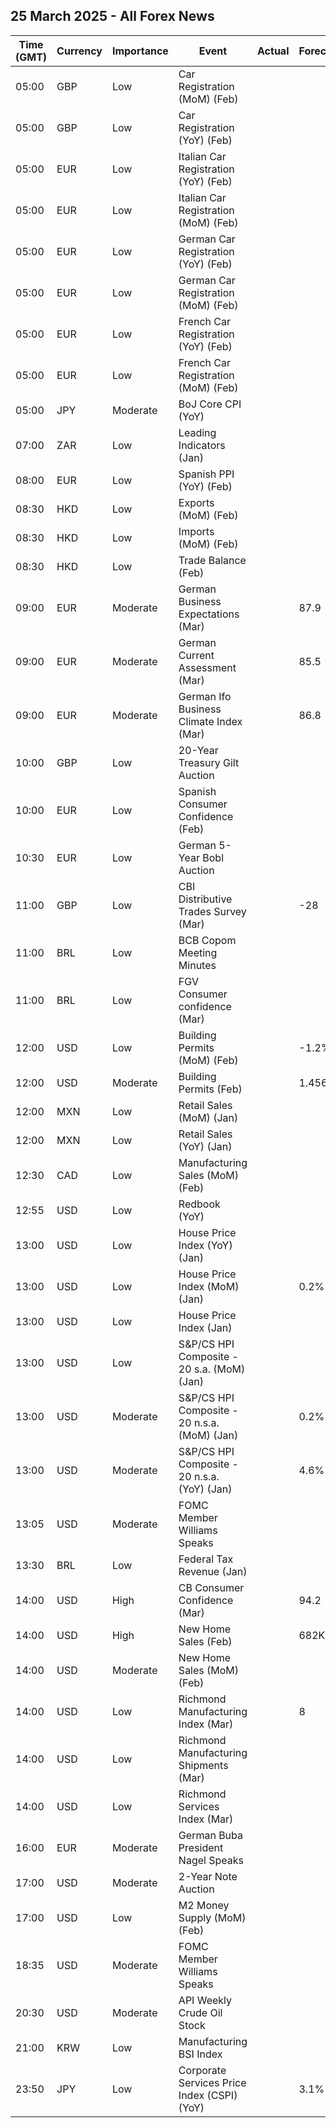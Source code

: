 ## 25 March 2025 - All Forex News

| Time (GMT) | Currency | Importance | Event | Actual | Forecast | Previous |
|------|----------|------------|-------|--------|----------|----------|
| 05:00 | GBP | Low | Car Registration (MoM) (Feb) |  |  | -1.0% |
| 05:00 | GBP | Low | Car Registration (YoY) (Feb) |  |  | -2.5% |
| 05:00 | EUR | Low | Italian Car Registration (YoY) (Feb) |  |  | -5.8% |
| 05:00 | EUR | Low | Italian Car Registration (MoM) (Feb) |  |  | 26.4% |
| 05:00 | EUR | Low | German Car Registration (YoY) (Feb) |  |  | -2.8% |
| 05:00 | EUR | Low | German Car Registration (MoM) (Feb) |  |  | -7.6% |
| 05:00 | EUR | Low | French Car Registration (YoY) (Feb) |  |  | -6.2% |
| 05:00 | EUR | Low | French Car Registration (MoM) (Feb) |  |  | -37.6% |
| 05:00 | JPY | Moderate | BoJ Core CPI (YoY) |  |  | 2.2% |
| 07:00 | ZAR | Low | Leading Indicators (Jan) |  |  | 112.80% |
| 08:00 | EUR | Low | Spanish PPI (YoY) (Feb) |  |  | 2.6% |
| 08:30 | HKD | Low | Exports (MoM) (Feb) |  |  | 0.1% |
| 08:30 | HKD | Low | Imports (MoM) (Feb) |  |  | 0.5% |
| 08:30 | HKD | Low | Trade Balance (Feb) |  |  | 2.1B |
| 09:00 | EUR | Moderate | German Business Expectations (Mar) |  | 87.9 | 85.4 |
| 09:00 | EUR | Moderate | German Current Assessment (Mar) |  | 85.5 | 85.0 |
| 09:00 | EUR | Moderate | German Ifo Business Climate Index (Mar) |  | 86.8 | 85.2 |
| 10:00 | GBP | Low | 20-Year Treasury Gilt Auction |  |  | 4.836% |
| 10:00 | EUR | Low | Spanish Consumer Confidence (Feb) |  |  | 84.9 |
| 10:30 | EUR | Low | German 5-Year Bobl Auction |  |  | 2.150% |
| 11:00 | GBP | Low | CBI Distributive Trades Survey (Mar) |  | -28 | -23 |
| 11:00 | BRL | Low | BCB Copom Meeting Minutes |  |  |  |
| 11:00 | BRL | Low | FGV Consumer confidence (Mar) |  |  | 83.6 |
| 12:00 | USD | Low | Building Permits (MoM) (Feb) |  | -1.2% | -0.6% |
| 12:00 | USD | Moderate | Building Permits (Feb) |  | 1.456M | 1.473M |
| 12:00 | MXN | Low | Retail Sales (MoM) (Jan) |  |  | 0.1% |
| 12:00 | MXN | Low | Retail Sales (YoY) (Jan) |  |  | -0.2% |
| 12:30 | CAD | Low | Manufacturing Sales (MoM) (Feb) |  |  | 1.7% |
| 12:55 | USD | Low | Redbook (YoY) |  |  | 5.2% |
| 13:00 | USD | Low | House Price Index (YoY) (Jan) |  |  | 4.7% |
| 13:00 | USD | Low | House Price Index (MoM) (Jan) |  | 0.2% | 0.4% |
| 13:00 | USD | Low | House Price Index (Jan) |  |  | 436.1 |
| 13:00 | USD | Low | S&P/CS HPI Composite - 20 s.a. (MoM) (Jan) |  |  | 0.5% |
| 13:00 | USD | Moderate | S&P/CS HPI Composite - 20 n.s.a. (MoM) (Jan) |  | 0.2% | -0.1% |
| 13:00 | USD | Moderate | S&P/CS HPI Composite - 20 n.s.a. (YoY) (Jan) |  | 4.6% | 4.5% |
| 13:05 | USD | Moderate | FOMC Member Williams Speaks |  |  |  |
| 13:30 | BRL | Low | Federal Tax Revenue (Jan) |  |  | 261.30B |
| 14:00 | USD | High | CB Consumer Confidence (Mar) |  | 94.2 | 98.3 |
| 14:00 | USD | High | New Home Sales (Feb) |  | 682K | 657K |
| 14:00 | USD | Moderate | New Home Sales (MoM) (Feb) |  |  | -10.5% |
| 14:00 | USD | Low | Richmond Manufacturing Index (Mar) |  | 8 | 6 |
| 14:00 | USD | Low | Richmond Manufacturing Shipments (Mar) |  |  | 12 |
| 14:00 | USD | Low | Richmond Services Index (Mar) |  |  | 11 |
| 16:00 | EUR | Moderate | German Buba President Nagel Speaks |  |  |  |
| 17:00 | USD | Moderate | 2-Year Note Auction |  |  | 4.169% |
| 17:00 | USD | Low | M2 Money Supply (MoM) (Feb) |  |  | 21.56T |
| 18:35 | USD | Moderate | FOMC Member Williams Speaks |  |  |  |
| 20:30 | USD | Moderate | API Weekly Crude Oil Stock |  |  | 4.593M |
| 21:00 | KRW | Low | Manufacturing BSI Index |  |  | 65 |
| 23:50 | JPY | Low | Corporate Services Price Index (CSPI) (YoY) |  | 3.1% | 3.1% |
